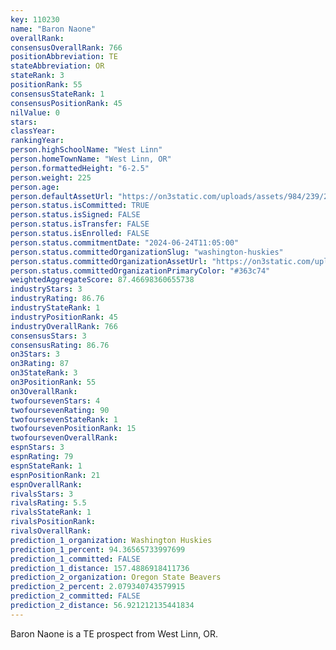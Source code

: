 ```yaml
---
key: 110230
name: "Baron Naone"
overallRank: 
consensusOverallRank: 766
positionAbbreviation: TE
stateAbbreviation: OR
stateRank: 3
positionRank: 55
consensusStateRank: 1
consensusPositionRank: 45
nilValue: 0
stars: 
classYear: 
rankingYear: 
person.highSchoolName: "West Linn"
person.homeTownName: "West Linn, OR"
person.formattedHeight: "6-2.5"
person.weight: 225
person.age: 
person.defaultAssetUrl: "https://on3static.com/uploads/assets/984/239/239984.png"
person.status.isCommitted: TRUE
person.status.isSigned: FALSE
person.status.isTransfer: FALSE
person.status.isEnrolled: FALSE
person.status.commitmentDate: "2024-06-24T11:05:00"
person.status.committedOrganizationSlug: "washington-huskies"
person.status.committedOrganizationAssetUrl: "https://on3static.com/uploads/assets/343/150/150343.svg"
person.status.committedOrganizationPrimaryColor: "#363c74"
weightedAggregateScore: 87.46698360655738
industryStars: 3
industryRating: 86.76
industryStateRank: 1
industryPositionRank: 45
industryOverallRank: 766
consensusStars: 3
consensusRating: 86.76
on3Stars: 3
on3Rating: 87
on3StateRank: 3
on3PositionRank: 55
on3OverallRank: 
twofoursevenStars: 4
twofoursevenRating: 90
twofoursevenStateRank: 1
twofoursevenPositionRank: 15
twofoursevenOverallRank: 
espnStars: 3
espnRating: 79
espnStateRank: 1
espnPositionRank: 21
espnOverallRank: 
rivalsStars: 3
rivalsRating: 5.5
rivalsStateRank: 1
rivalsPositionRank: 
rivalsOverallRank: 
prediction_1_organization: Washington Huskies
prediction_1_percent: 94.36565733997699
prediction_1_committed: FALSE
prediction_1_distance: 157.4886918411736
prediction_2_organization: Oregon State Beavers
prediction_2_percent: 2.079340743579915
prediction_2_committed: FALSE
prediction_2_distance: 56.921212135441834
---
```

Baron Naone is a TE prospect from West Linn, OR.